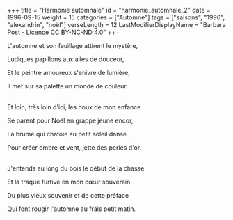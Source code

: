 +++
title = "Harmonie automnale"
id = "harmonie_automnale_2"
date = 1996-09-15
weight = 15
categories = ["Automne"]
tags = ["saisons", "1996", "alexandrin", "noël"]
verseLength = 12
LastModifierDisplayName = "Barbara Post - Licence CC BY-NC-ND 4.0"
+++

L'automne et son feuillage attirent le mystère,

Ludiques papillons aux ailes de douceur,

Et le peintre amoureux s'enivre de lumière,

Il met sur sa palette un monde de couleur.

 \
Et loin, très loin d'ici, les houx de mon enfance

Se parent pour Noël en grappe jeune encor,

La brume qui chatoie au petit soleil danse

Pour créer ombre et vent, jette des perles d'or.

 \
J'entends au long du bois le début de la chasse

Et la traque furtive en mon cœur souverain

Du plus vieux souvenir et de cette préface

Qui font rougir l'automne au frais petit matin.
